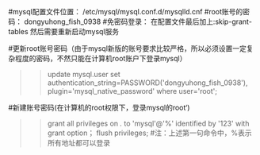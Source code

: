 #mysql配置文件位置：
/etc/mysql/mysql.conf.d/mysqlld.cnf
#root账号的密码：
dongyuhong_fish_0938
#免密码登录：
在配置文件最后加上:skip-grant-tables
然后需要重新启动mysql服务


#更新root账号密码（由于mysql新版的账号要求比较严格，所以必须设置一定复杂程度的密码，不然只能在计算机root账户下登录mysql）
>> update mysql.user set authentication_string=PASSWORD('dongyuhong_fish_0938'), plugin='mysql_native_password' where user='root';


#新建账号密码(在计算机的root权限下，登录mysql的root‘)
>> grant all privileges on *.* to 'mysql'@'%' identified by '123' with grant option；
>> flush privileges;
#注：上述第一句命令中，%表示所有地址都可以登录


